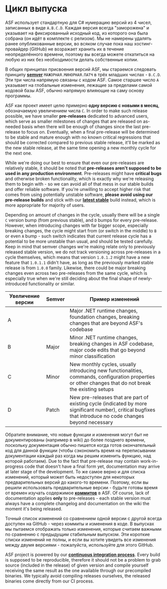 # Цикл выпуска

ASF использует стандартную для C# нумерацию версий из 4 чисел, записанных в виде `A.B.C.D`. Каждая версия всегда "заморожена" и указывает на фиксированный исходный код, из которого она была собрана (он идёт в комплекте с релизом). Мы не намерены удалять ранее опубликованные версии, во всяком случае пока наш хостинг-провайдер (GitHub) не возражает хранить их в течение неопределённого времени, поэтому вы всегда можете откатиться на любую из них без необходимости делать собственные копии.

В общих принципах присвоения версий ASF, мы стараемся следовать принципу **[semver](https://semver.org/lang/ru/)** `МАЖОРНАЯ.МИНОРНАЯ.ПАТЧ` в трёх младших числах - `B.C.D`. Эти три числа напрямую связаны с кодом ASF. Самое старшее число `A` указывает на глобальные изменения, лежащие за пределами самой кодовой базы ASF, обычно напрямую влияющие на саму основу программы.

ASF как проект имеет целю примерно **одну версию с новыми в месяц**, обозначаемую увеличением числа `C`. In order to make such release possible, we have smaller **pre-releases** dedicated to advanced users, which serve as smaller milestones of changes that are released on as-needed basis when there will be enough of changes since the last pre-release to focus on. Eventually, when a final pre-release will be determined to be stable and mature enough with no known critical regressions that should be corrected compared to previous stable release, it'll be marked as the new stable release, at the same time opening a new monthly cycle for the next one.

While we're doing our best to ensure that even our pre-releases are relatively stable, it should be noted that **pre-releases aren't supposed to be used in any production environment**. Pre-releases might have **critical bugs** and otherwise broken functionality, which is exactly why we're releasing them to begin with - so we can avoid all of that mess in our stable builds and offer reliable software. If you're unwilling to accept higher risk that comes from using potentially unstable software, **please avoid using our pre-release builds** and stick with our **[latest stable](https://github.com/JustArchiNET/ArchiSteamFarm/releases/latest)** build instead, which is more appropriate for majority of users.

Depending on amount of changes in the cycle, usually there will be a single `C` version bump (from previous stable), and `D` bumps for every pre-release. However, when introducing changes with far bigger scope, especially breaking changes, the cycle might start from (or switch in the middle) to `B` or even `A` bump - such switch indicates that current release cycle has a potential to be more unstable than usual, and should be tested carefully. Keep in mind that semver changes we're making relate only to previously released stable version, we do not track versioning across pre-releases in a cycle themselves, which means that version `1.0.1.2` might have a new feature that `1.0.1.1` didn't have, as long as the previously marked stable release is from `1.0.0` family. Likewise, there could be major breaking changes even across two pre-releases from the same cycle, which is especially true when we're still deciding about the final shape of newly-introduced functionality or similar.

| Увеличение версии | Semver | Пример изменений                                                                                                                                           |
| ----------------- | ------ | ---------------------------------------------------------------------------------------------------------------------------------------------------------- |
| A                 |        | Major .NET runtime changes, foundation changes, breaking changes that are beyond ASF's codebase                                                            |
| B                 | Major  | Minor .NET runtime changes, breaking changes in ASF codebase, major code edits that go beyond minor classification                                         |
| C                 | Minor  | New monthly cycles, usually introducing new functionalities, commands, configuration properties or other changes that do not break the existing setups     |
| D                 | Patch  | New pre-releases that are part of existing cycle (indicated by more significant number), critical bugfixes that introduce no code changes beyond necessary |

Обратите внимание, что новые функции и изменения могут быт не документированы (например в wiki) до более позднего времени, поскольку документация обычно пишется когда готов окончательный код для данной функции (чтобы сэкономить время на переписывании документации каждый раз когда мы решим изменить функцию, над которой работаем). Due to the fact that pre-release may contain work-in-progress code that doesn't have a final form yet, documentation may arrive at later stage of the development. То же самое верно и для списка изменений, который может быть недоступен для некоторых предварительных версий до какого-то времени. Поэтому, если вы решили использовать предварительные версии - будьте готовы время от времен изучать содержимое **[коммитов](https://github.com/JustArchiNET/ArchiSteamFarm/commits/main)** в ASF. Of course, lack of documentation applies **only** to pre-releases - each stable version must always have a complete changelog and documentation on the wiki the moment it's being released.

Точный список изменений со сравнением одной версии с другой всегда доступен на GitHub - через коммиты и изменения в коде. В выпусках мы пытаемся отображать только изменения, которые считаем важными по сравнению с предыдущим стабильным выпуском. Эти короткие списки изменений не полны, и если вы хотите увидеть все изменения между двумя версиями - пожалуйста, используйте для этого GitHub.

ASF project is powered by our **[continuous integration process](https://github.com/JustArchiNET/ArchiSteamFarm/actions)**. Every build is supposed to be reproducible, therefore it should not be a problem to grab source (included in the release) of given version and compile yourself receiving the same result as the one available through our precompiled binaries. We typically avoid compiling releases ourselves, the released binaries come directly from our CI process.